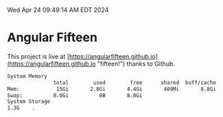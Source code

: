 Wed Apr 24 09:49:14 AM EDT 2024

# Angular Fifteen


This project is live at [https://angularfifteen.github.io](https://angularfifteen.github.io "fifteen!") thanks to Github.

```bash
System Memory
               total        used        free      shared  buff/cache   available
Mem:            15Gi       2.8Gi       4.4Gi       409Mi       8.8Gi        12Gi
Swap:          8.0Gi          0B       8.0Gi
System Storage
1.3G	.
```
```bash
